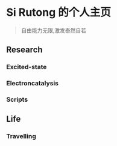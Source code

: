 # Si Rutong 的个人主页

> 自由能力无限,激发泰然自若

## Research

### Excited-state 

### Electroncatalysis

### Scripts


## Life

### Travelling

